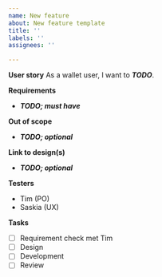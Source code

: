 ```yaml
---
name: New feature
about: New feature template
title: ''
labels: ''
assignees: ''

---
```


**User story**
As a wallet user, I want to ***TODO***.

**Requirements**
- ***TODO; must have***

**Out of scope**
- ***TODO; optional***

**Link to design(s)**
- ***TODO; optional***

**Testers**
- Tim (PO)
- Saskia (UX)

**Tasks**
- [ ]  Requirement check met Tim
- [ ]  Design
- [ ]  Development
- [ ]  Review
